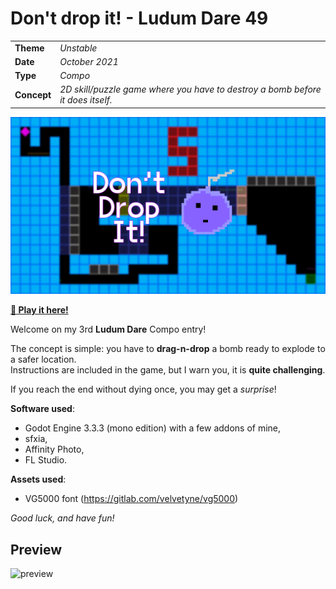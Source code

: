 # Don't drop it! - Ludum Dare 49

|             |                                                                                     |
|-------------|-------------------------------------------------------------------------------------|
| **Theme**   | _Unstable_                                                                          |
| **Date**    | _October 2021_                                                                      |
| **Type**    | _Compo_                                                                             |
| **Concept** | _2D skill/puzzle game where you have to destroy a bomb before it does itself._      |

![screenshot](./doc/screenshot.png)

**[:rocket: Play it here!](https://srynetix.github.io/dont-drop-it/)**

Welcome on my 3rd **Ludum Dare** Compo entry!

The concept is simple: you have to **drag-n-drop** a bomb ready to explode to a safer location.  
Instructions are included in the game, but I warn you, it is **quite challenging**.

If you reach the end without dying once, you may get a _surprise_!

**Software used**:
- Godot Engine 3.3.3 (mono edition) with a few addons of mine,
- sfxia,
- Affinity Photo,
- FL Studio.

**Assets used**:
- VG5000 font (https://gitlab.com/velvetyne/vg5000)

_Good luck, and have fun!_

## Preview

![preview](./doc/animation.gif)
